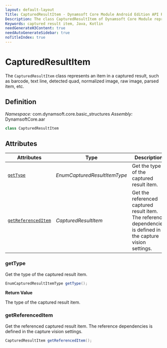 ```yaml
---
layout: default-layout
Title: CapturedResultItem - Dynamsoft Core Module Android Edition API Reference
Description: The class CapturedResultItem of Dynamsoft Core Module represents an item in a captured result, such as barcode, text line, detected quad, normalized image, raw image, parsed item, etc.
Keywords: captured result item, Java, Kotlin
needGenerateH3Content: true
needAutoGenerateSidebar: true
noTitleIndex: true
---
```


# CapturedResultItem

The `CapturedResultItem` class represents an item in a captured result, such as barcode, text line, detected quad, normalized image, raw image, parsed item, etc.

## Definition

*Namespace:* com.dynamsoft.core.basic_structures
*Assembly:* DynamsoftCore.aar

```java
class CapturedResultItem
```

## Attributes

| Attributes | Type | Description |
| ---------- | ---- | ----------- |
| [`getType`](#gettype) | *EnumCapturedResultItemType* | Get the type of the captured result item. |
| [`getReferencedItem`](#getreferenceditem) | *CapturedResultItem* | Get the referenced captured result item. The reference dependencies is defined in the capture vision settings. |

### getType

Get the type of the captured result item.

```java
EnumCapturedResultItemType getType();
```

**Return Value**

The type of the captured result item.

### getReferencedItem

Get the referenced captured result item. The reference dependencies is defined in the capture vision settings.

```java
CapturedResultItem getReferencedItem();
```
